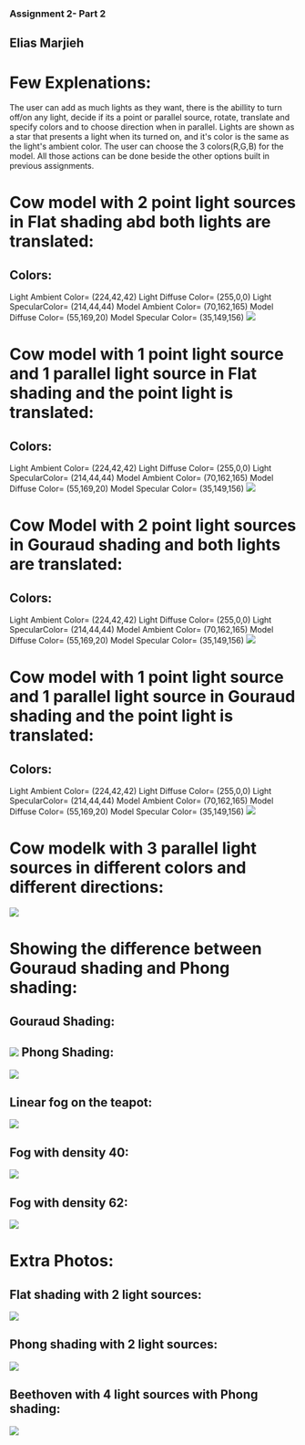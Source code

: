 ### Assignment 2- Part 2

Elias Marjieh
-----------------

Few Explenations:
=================

The user can add as much lights as they want, there is the abillity to
turn off/on any light, decide if its a point or parallel source, rotate,
translate and specify colors and to choose direction when in parallel.
Lights are shown as a star that presents a light when its turned on, and
it's color is the same as the light's ambient color. The user can choose
the 3 colors(R,G,B) for the model. All those actions can be done beside
the other options built in previous assignments.

Cow model with 2 point light sources in Flat shading abd both lights are translated:
=======================================================

Colors:
---------

Light Ambient Color= (224,42,42) Light Diffuse Color= (255,0,0) Light
SpecularColor= (214,44,44) Model Ambient Color= (70,162,165) Model
Diffuse Color= (55,169,20) Model Specular Color= (35,149,156)
![](https://github.com/HaifaGraphicsCourses/computergraphics2021-eliass/blob/master/Assignment2/Part2/Cow-FlatShading-2PointLights.JPG)

Cow model with 1 point light source and 1 parallel light source in Flat shading and the point light is translated:
=========================================================================

Colors:
------------

Light Ambient Color= (224,42,42) Light Diffuse Color= (255,0,0) Light
SpecularColor= (214,44,44) Model Ambient Color= (70,162,165) Model
Diffuse Color= (55,169,20) Model Specular Color= (35,149,156)
![](https://github.com/HaifaGraphicsCourses/computergraphics2021-eliass/blob/master/Assignment2/Part2/Cow-FlatShading-1PointLights-1ParallelLight.JPG)

Cow Model with 2 point light sources in Gouraud shading and both lights are translated:
===========================================================

Colors:
---------

Light Ambient Color= (224,42,42) Light Diffuse Color= (255,0,0) Light
SpecularColor= (214,44,44) Model Ambient Color= (70,162,165) Model
Diffuse Color= (55,169,20) Model Specular Color= (35,149,156)
![](https://github.com/HaifaGraphicsCourses/computergraphics2021-eliass/blob/master/Assignment2/Part2/Cow-GouraudShading-2PointLights.JPG)

Cow model with 1 point light source and 1 parallel light source in Gouraud shading and the point light is translated:
=============================================================================

Colors:
----------

Light Ambient Color= (224,42,42) Light Diffuse Color= (255,0,0) Light
SpecularColor= (214,44,44) Model Ambient Color= (70,162,165) Model
Diffuse Color= (55,169,20) Model Specular Color= (35,149,156)
![](https://github.com/HaifaGraphicsCourses/computergraphics2021-eliass/blob/master/Assignment2/Part2/Cow-GouraudShading-1PointLights-1ParallelLight.JPG)

Cow modelk with 3 parallel light sources in different colors and different directions:
=======================================================

![](https://github.com/HaifaGraphicsCourses/computergraphics2021-eliass/blob/master/Assignment2/Part2/Cow-3ParallelLights.JPG)

Showing the difference between Gouraud shading and Phong shading:
==============================================

Gouraud Shading:
------------------

![](https://github.com/HaifaGraphicsCourses/computergraphics2021-eliass/blob/master/Assignment2/Part2/Cow-GouraudShading-PointLights.JPG)
Phong Shading:
--------------------
![](https://github.com/HaifaGraphicsCourses/computergraphics2021-eliass/blob/master/Assignment2/Part2/Cow-PhongShading-PointLights.JPG)

Linear fog on the teapot:
---------------------------
![](https://github.com/HaifaGraphicsCourses/computergraphics2021-eliass/blob/master/Assignment2/Part2/LinearFog.JPG)

Fog with density 40:
---------------------
![](https://github.com/HaifaGraphicsCourses/computergraphics2021-eliass/blob/master/Assignment2/Part2/Fog-Density40.JPG)

Fog with density 62:
-----------------------
![](https://github.com/HaifaGraphicsCourses/computergraphics2021-eliass/blob/master/Assignment2/Part2/Fog-Density62.JPG)

Extra Photos:
===========

Flat shading with 2 light sources:
--------------------------------------

![](https://github.com/HaifaGraphicsCourses/computergraphics2021-eliass/blob/master/Assignment2/Part2/GUI-Cow.JPG)

Phong shading with 2 light sources:
------------------------------------------
![](https://github.com/HaifaGraphicsCourses/computergraphics2021-eliass/blob/master/Assignment2/Part2/GUI-Cow-Phong.JPG)

Beethoven with 4 light sources with Phong shading:
--------------------------------------------------------
![](https://github.com/HaifaGraphicsCourses/computergraphics2021-eliass/blob/master/Assignment2/Part2/Beethoven.JPG)
